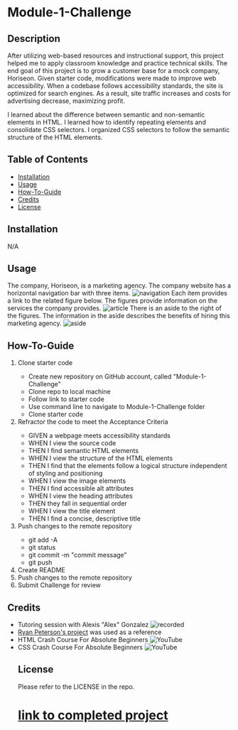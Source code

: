 # Module-1-Challenge

## Description
After utilizing web-based resources and instructional support, this project helped me to apply classroom knowledge and practice technical skills. The end goal of this project is to grow a customer base for a mock company, Horiseon. Given starter code, modifications were made to improve web accessibility. When a codebase follows accessibility standards, the site is optimized for search engines. As a result, site traffic increases and costs for advertising decrease, maximizing profit.

I learned about the difference between semantic and non-semantic elements in HTML. I learned how to identify repeating elements and consolidate CSS selectors. I organized CSS selectors to follow the semantic structure of the HTML elements.


## Table of Contents 

- [Installation](#installation)
- [Usage](#usage)
- [How-To-Guide](#how-to-guide)
- [Credits](#credits)
- [License](#license)

## Installation

N/A

## Usage

The company, Horiseon, is a marketing agency. The company website has a horizontal navigation bar with three items. 
<img src="./assets/images/image.png" alt=navigation bar image>
Each item provides a link to the related figure below. The figures provide information on the services the company provides. 
<img src="./assets/images/image-1.png" alt=article screenshot>
There is an aside to the right of the figures. The information in the aside describes the benefits of hiring this marketing agency. 
<img src="./assets/images/image-2.png" alt=aside screenshot>

## How-To-Guide
<ol>
    <li>    Clone starter code </li>
                <ul>
                    <li> Create new repository on GitHub account, called "Module-1-Challenge"
                    </li>
                    <li> Clone repo to local machine
                    </li>
                    <li> Follow link to starter code
                    </li>
                    <li> Use command line to navigate to Module-1-Challenge folder
                    </li>
                    <li> Clone starter code
                    </i>
                </ul>
    <li> Refractor the code to meet the Acceptance Criteria </li>
                <ul>    
                    <li> GIVEN a webpage meets accessibility standards </li>
                    <li> WHEN I view the source code </li>
                    <li> THEN I find semantic HTML elements </li>
                    <li> WHEN I view the structure of the HTML elements </li>
                    <li> THEN I find that the elements follow a logical structure independent of styling and positioning </li>
                    <li> WHEN I view the image elements </li>
                    <li> THEN I find accessible alt attributes </li>
                    <li> WHEN I view the heading attributes </li>
                    <li> THEN they fall in sequential order </li>
                    <li> WHEN I view the title element </li>
                    <li> THEN I find a concise, descriptive title </li>
                </ul>
    <li> Push changes to the remote repository </li>
                <ul>    
                    <li> git add -A </li>
                    <li> git status </li>
                    <li> git commit -m "commit message" </li>
                    <li> git push </li>
                </ul>
    <li> Create README </li>
    <li> Push changes to the remote repository </li>
    <li> Submit Challenge for review </li>
</ol>


## Credits
<ul>
<li> Tutoring session with Alexis "Alex" Gonzalez <img src="./assets/images/tutoring session.png" alt=recorded tutoring session screenshot> </li>
<li> <a href="https://github.com/RyanPetersen-89">Ryan Peterson's project</a> was used as a reference </li>
<li> HTML Crash Course For Absolute Beginners <img src="./assets/images/HTML Crash Course.png" alt=YouTube video screenshot> </li>
<li> CSS Crash Course For Absolute Beginners <img src="./assets/images/CSS Crash Course.png" alt=YouTube video screenshot> </li>


## License

Please refer to the LICENSE in the repo.

# [link to completed project](https://hweltzien.github.io/Module-1-Challenge/)


